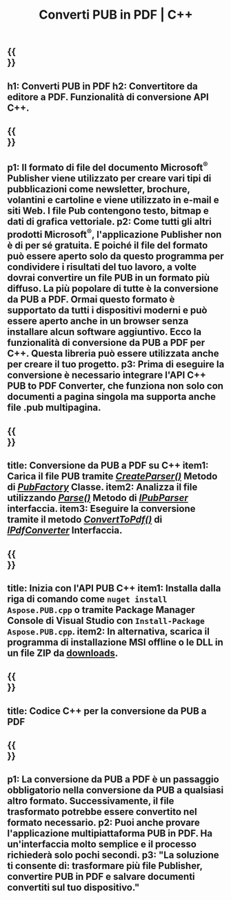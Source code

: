 ﻿---
translation: true
template: /_templates/conversion-child.md
title: Converti PUB in PDF | C++
description: Converti PUB in PDF utilizzando l'API C++ su Windows, Linux e Mac OS X. Funzionalità di conversione dell'editore facile da integrare nella tua soluzione.
url: /cpp/conversion/pub-to-pdf/
metakeywords: pub in pdf c++, converti pub in pdf cpp, c++ pub in pdf, editore in pdf c++
family: pub
platformtag: cpp
feature: conversion
---

{{<section banner>}}
---
h1: Converti PUB in PDF
h2: Convertitore da editore a PDF. Funzionalità di conversione API С++.
---

{{<section overview>}}
---
p1: Il formato di file del documento Microsoft<sup>®</sup> Publisher viene utilizzato per creare vari tipi di pubblicazioni come newsletter, brochure, volantini e cartoline e viene utilizzato in e-mail e siti Web. I file Pub contengono testo, bitmap e dati di grafica vettoriale.
p2: Come tutti gli altri prodotti Microsoft<sup>®</sup>, l'applicazione Publisher non è di per sé gratuita. E poiché il file del formato può essere aperto solo da questo programma per condividere i risultati del tuo lavoro, a volte dovrai convertire un file PUB in un formato più diffuso. La più popolare di tutte è la conversione da PUB a PDF. Ormai questo formato è supportato da tutti i dispositivi moderni e può essere aperto anche in un browser senza installare alcun software aggiuntivo. Ecco la funzionalità di conversione da PUB a PDF per C++. Questa libreria può essere utilizzata anche per creare il tuo progetto.
p3: Prima di eseguire la conversione è necessario integrare l'API C++ PUB to PDF Converter, che funziona non solo con documenti a pagina singola ma supporta anche file .pub multipagina.
---

{{<section feature1>}}
---
title: Conversione da PUB a PDF su C++
item1: Carica il file PUB tramite [*CreateParser()*](https://apiference.aspose.com/pub/cpp/class/aspose.pub.pub_factory#a88c04c4c35d45ee8febc7e1554d03c4b) Metodo di [*PubFactory*](https://apireference.aspose.com/pub/cpp/class/aspose.pub.pub_factory) Classe.
item2: Analizza il file utilizzando [*Parse()*](https://apiference.aspose.com/pub/cpp/class/aspose.pub.i_pub_parser#ae9fc7043f382a5b4a7b694f0fe477915) Metodo di [*IPubParser*](https://apiference.aspose.com/pub/cpp/class/aspose.pub.i_pub_parser) interfaccia.
item3: Eseguire la conversione tramite il metodo [*ConvertToPdf()*](https://apiference.aspose.com/pub/cpp/class/aspose.pub.i_pdf_converter#acdea381bc8f2a2799e73a039b09ecdb5) di [*IPdfConverter*](https://apireference.aspose.com/pub/cpp/class/aspose.pub.i_pdf_converter) Interfaccia.
---

{{<section feature2>}}
---
title: Inizia con l'API PUB C++
item1: Installa dalla riga di comando come ```nuget install Aspose.PUB.cpp``` o tramite Package Manager Console di Visual Studio con ```Install-Package Aspose.PUB.cpp```.
item2: In alternativa, scarica il programma di installazione MSI offline o le DLL in un file ZIP da [downloads](https://downloads.aspose.com/pub/cpp).
---

{{<section codeexample>}}
---
title: Codice C++ per la conversione da PUB a PDF
---

{{<section summary>}}
---
p1: La conversione da PUB a PDF è un passaggio obbligatorio nella conversione da PUB a qualsiasi altro formato. Successivamente, il file trasformato potrebbe essere convertito nel formato necessario.
p2: Puoi anche provare l'applicazione multipiattaforma PUB in PDF. Ha un'interfaccia molto semplice e il processo richiederà solo pochi secondi.
p3: "La soluzione ti consente di: trasformare più file Publisher, convertire PUB in PDF e salvare documenti convertiti sul tuo dispositivo."
---